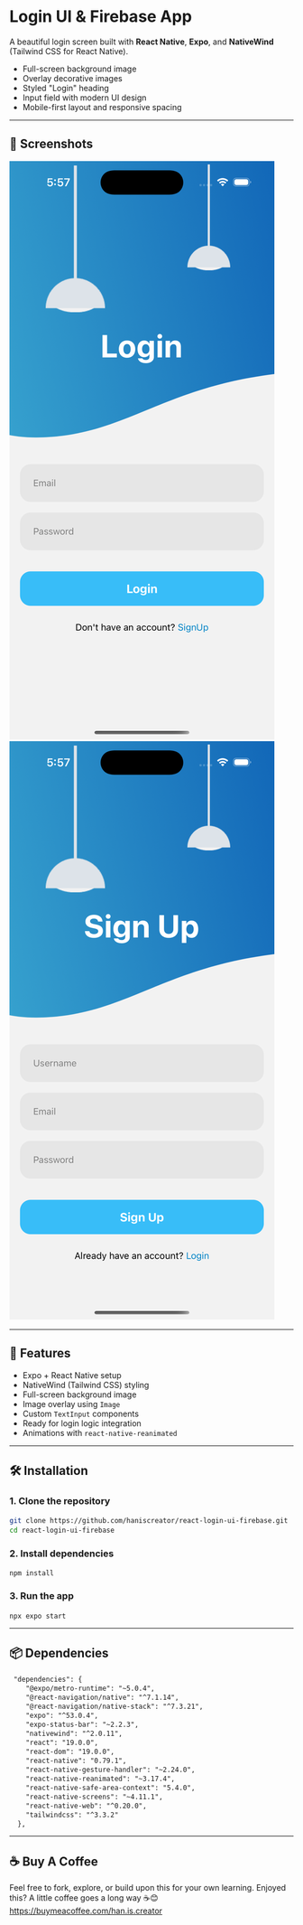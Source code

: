 # Login UI & Firebase App

A beautiful login screen built with **React Native**, **Expo**, and **NativeWind** (Tailwind CSS for React Native). 

- Full-screen background image
- Overlay decorative images
- Styled "Login" heading
- Input field with modern UI design
- Mobile-first layout and responsive spacing

---

## 📱 Screenshots

![Login Screen Preview](assets/images/Login.png) 
![Signup Screen Preview](assets/images/Signup.png) 

---

## 🚀 Features

- Expo + React Native setup
- NativeWind (Tailwind CSS) styling
- Full-screen background image
- Image overlay using `Image`
- Custom `TextInput` components
- Ready for login logic integration
- Animations with `react-native-reanimated`

---

## 🛠️ Installation

### 1. Clone the repository

```bash
git clone https://github.com/haniscreator/react-login-ui-firebase.git
cd react-login-ui-firebase
```

### 2. Install dependencies
```
npm install
```

### 3. Run the app
```
npx expo start
```

---

## 📦 Dependencies
```
 "dependencies": {
    "@expo/metro-runtime": "~5.0.4",
    "@react-navigation/native": "^7.1.14",
    "@react-navigation/native-stack": "^7.3.21",
    "expo": "^53.0.4",
    "expo-status-bar": "~2.2.3",
    "nativewind": "^2.0.11",
    "react": "19.0.0",
    "react-dom": "19.0.0",
    "react-native": "0.79.1",
    "react-native-gesture-handler": "~2.24.0",
    "react-native-reanimated": "~3.17.4",
    "react-native-safe-area-context": "5.4.0",
    "react-native-screens": "~4.11.1",
    "react-native-web": "^0.20.0",
    "tailwindcss": "^3.3.2"
  },
```
  ---

  ## ☕️ Buy A Coffee
  Feel free to fork, explore, or build upon this for your own learning. Enjoyed this? A little coffee goes a long way ☕😊 https://buymeacoffee.com/han.is.creator

